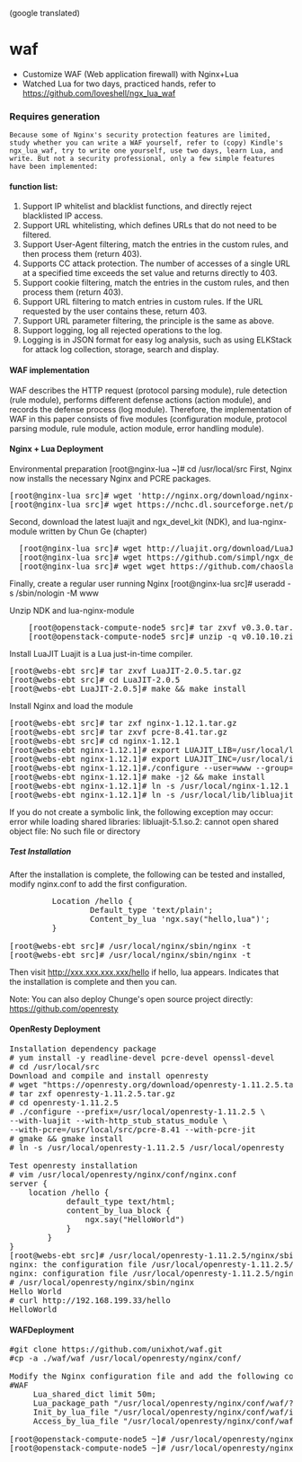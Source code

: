 (google translated)

# waf
- Customize WAF (Web application firewall) with Nginx+Lua
- Watched Lua for two days, practiced hands, refer to https://github.com/loveshell/ngx_lua_waf

### Requires generation
    Because some of Nginx's security protection features are limited, study whether you can write a WAF yourself, refer to (copy) Kindle's ngx_lua_waf, try to write one yourself, use two days, learn Lua, and write. But not a security professional, only a few simple features have been implemented:

#### function list:
1. Support IP whitelist and blacklist functions, and directly reject blacklisted IP access.
2. Support URL whitelisting, which defines URLs that do not need to be filtered.
3. Support User-Agent filtering, match the entries in the custom rules, and then process them (return 403).
4. Supports CC attack protection. The number of accesses of a single URL at a specified time exceeds the set value and returns directly to 403.
5. Support cookie filtering, match the entries in the custom rules, and then process them (return 403).
6. Support URL filtering to match entries in custom rules. If the URL requested by the user contains these, return 403.
7. Support URL parameter filtering, the principle is the same as above.
8. Support logging, log all rejected operations to the log.
9. Logging is in JSON format for easy log analysis, such as using ELKStack for attack log collection, storage, search and display.

#### WAF implementation
   WAF describes the HTTP request (protocol parsing module), rule detection (rule module), performs different defense actions (action module), and records the defense process (log module). Therefore, the implementation of WAF in this paper consists of five modules (configuration module, protocol parsing module, rule module, action module, error handling module).

#### Nginx + Lua Deployment

Environmental preparation
    [root@nginx-lua ~]# cd /usr/local/src
First, Nginx now installs the necessary Nginx and PCRE packages.
<pre>
[root@nginx-lua src]# wget 'http://nginx.org/download/nginx-1.12.1.tar.gz'
[root@nginx-lua src]# wget https://nchc.dl.sourceforge.net/project/pcre/pcre/8.41/pcre-8.41.tar.gz
</pre>
Second, download the latest luajit and ngx_devel_kit (NDK), and lua-nginx-module written by Chun Ge (chapter)
<pre>
  [root@nginx-lua src]# wget http://luajit.org/download/LuaJIT-2.0.5.tar.gz
  [root@nginx-lua src]# wget https://github.com/simpl/ngx_devel_kit/archive/v0.3.0.tar.gz
  [root@nginx-lua src]# wget wget https://github.com/chaoslawful/lua-nginx-module/archive/v0.10.10.zip
</pre>

Finally, create a regular user running Nginx
   [root@nginx-lua src]# useradd -s /sbin/nologin -M www

Unzip NDK and lua-nginx-module
<pre>
    [root@openstack-compute-node5 src]# tar zxvf v0.3.0.tar.gz After decompression is ngx_devel_kit-0.3.0
    [root@openstack-compute-node5 src]# unzip -q v0.10.10.zip decompressed as lua-nginx-module-0.10.10
</pre>

Install LuaJIT
Luajit is a Lua just-in-time compiler.
<pre>
[root@webs-ebt src]# tar zxvf LuaJIT-2.0.5.tar.gz 
[root@webs-ebt src]# cd LuaJIT-2.0.5
[root@webs-ebt LuaJIT-2.0.5]# make && make install
</pre>

Install Nginx and load the module
<pre>
[root@webs-ebt src]# tar zxf nginx-1.12.1.tar.gz
[root@webs-ebt src]# tar zxvf pcre-8.41.tar.gz 
[root@webs-ebt src]# cd nginx-1.12.1
[root@webs-ebt nginx-1.12.1]# export LUAJIT_LIB=/usr/local/lib
[root@webs-ebt nginx-1.12.1]# export LUAJIT_INC=/usr/local/include/luajit-2.0
[root@webs-ebt nginx-1.12.1]#./configure --user=www --group=www --prefix=/usr/local/nginx-1.12.1/ --with-pcre=/usr/local/src/pcre-8.41 --with-http_stub_status_module --with-http_sub_module --with-http_gzip_static_module --without-mail_pop3_module --without-mail_imap_module --without-mail_smtp_module  --add-module=../ngx_devel_kit-0.3.0/ --add-module=../lua-nginx-module-0.10.10/
[root@webs-ebt nginx-1.12.1]# make -j2 && make install
[root@webs-ebt nginx-1.12.1]# ln -s /usr/local/nginx-1.12.1 /usr/local/nginx
[root@webs-ebt nginx-1.12.1]# ln -s /usr/local/lib/libluajit-5.1.so.2 /lib64/libluajit-5.1.so.2
</pre>
If you do not create a symbolic link, the following exception may occur:
error while loading shared libraries: libluajit-5.1.so.2: cannot open shared object file: No such file or directory

##### Test Installation
After the installation is complete, the following can be tested and installed, modify nginx.conf to add the first configuration.
<pre>
         Location /hello {
                 Default_type 'text/plain';
                 Content_by_lua 'ngx.say("hello,lua")';
         }
    
[root@webs-ebt src]# /usr/local/nginx/sbin/nginx -t
[root@webs-ebt src]# /usr/local/nginx/sbin/nginx -t
</pre>

Then visit http://xxx.xxx.xxx.xxx/hello if hello, lua appears. Indicates that the installation is complete and then you can.

Note: You can also deploy Chunge's open source project directly: https://github.com/openresty

#### OpenResty Deployment
<pre>
Installation dependency package
# yum install -y readline-devel pcre-devel openssl-devel
# cd /usr/local/src
Download and compile and install openresty
# wget "https://openresty.org/download/openresty-1.11.2.5.tar.gz"
# tar zxf openresty-1.11.2.5.tar.gz
# cd openresty-1.11.2.5
# ./configure --prefix=/usr/local/openresty-1.11.2.5 \
--with-luajit --with-http_stub_status_module \
--with-pcre=/usr/local/src/pcre-8.41 --with-pcre-jit
# gmake && gmake install
# ln -s /usr/local/openresty-1.11.2.5 /usr/local/openresty

Test openresty installation
# vim /usr/local/openresty/nginx/conf/nginx.conf
server {
    location /hello {
            default_type text/html;
            content_by_lua_block {
                ngx.say("HelloWorld")
            }
        }
}
[root@webs-ebt src]# /usr/local/openresty-1.11.2.5/nginx/sbin/nginx -t
nginx: the configuration file /usr/local/openresty-1.11.2.5/nginx/conf/nginx.conf syntax is ok
nginx: configuration file /usr/local/openresty-1.11.2.5/nginx/conf/nginx.conf test is successful
# /usr/local/openresty/nginx/sbin/nginx
Hello World
# curl http://192.168.199.33/hello
HelloWorld
</pre>

#### WAFDeployment

<pre>
#git clone https://github.com/unixhot/waf.git
#cp -a ./waf/waf /usr/local/openresty/nginx/conf/

Modify the Nginx configuration file and add the following configuration. Pay attention to the path, and the WAF log is stored by default in /tmp/date_waf.log
#WAF
     Lua_shared_dict limit 50m;
     Lua_package_path "/usr/local/openresty/nginx/conf/waf/?.lua";
     Init_by_lua_file "/usr/local/openresty/nginx/conf/waf/init.lua";
     Access_by_lua_file "/usr/local/openresty/nginx/conf/waf/access.lua";

[root@openstack-compute-node5 ~]# /usr/local/openresty/nginx/sbin/nginx –t
[root@openstack-compute-node5 ~]# /usr/local/openresty/nginx/sbin/nginx
</pre>

